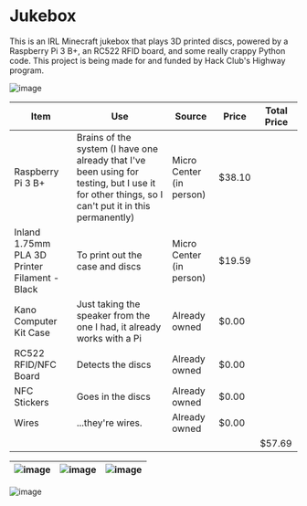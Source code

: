 # Jukebox
This is an IRL Minecraft jukebox that plays 3D printed discs, powered by a Raspberry Pi 3 B+, an RC522 RFID board, and some really crappy Python code. This project is being made for and funded by Hack Club's Highway program.

![image](https://github.com/user-attachments/assets/04b071e2-725f-4924-a09f-d1b032244e43)

| Item | Use | Source | Price | Total Price |
| ---- | --- | ------ | ----- | ----------- |
| Raspberry Pi 3 B+ | Brains of the system (I have one already that I've been using for testing, but I use it for other things, so I can't put it in this permanently) | Micro Center (in person) | $38.10 |   |
| Inland 1.75mm PLA 3D Printer Filament - Black | To print out the case and discs | Micro Center (in person) | $19.59 |   |
| Kano Computer Kit Case | Just taking the speaker from the one I had, it already works with a Pi | Already owned | $0.00 |   |
| RC522 RFID/NFC Board | Detects the discs | Already owned | $0.00 |   |
| NFC Stickers | Goes in the discs | Already owned | $0.00 |   |
| Wires | ...they're wires. | Already owned | $0.00 |   |
|   |   |   |   | $57.69 |

| ![image](https://github.com/user-attachments/assets/6ddf1e7d-b430-4ca8-8f11-84782a7a69dc) | ![image](https://i.imgur.com/0uyaF67.gif) | ![image](https://github.com/user-attachments/assets/869f27f0-e488-4049-ba7c-2f3eb5a44445) |
| --- | --- | --- |

![image](https://github.com/user-attachments/assets/b0021360-4e9b-4665-be4c-df6bd7f4c321)

